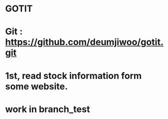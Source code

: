 # GOTIT
# Git : https://github.com/deumjiwoo/gotit.git
# 1st, read stock information form some website.
# work in branch_test
